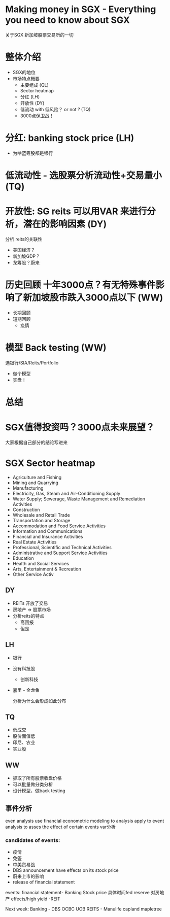 # Making money in SGX - Everything you need to know about SGX

关于SGX  新加坡股票交易所的一切

# 整体介绍
* SGX的地位
* 市场特点概要
  * 主要组成 (QL)
   * Sector heatmap
  * 分红 (LH)
  * 开放性 (DY)
  * 低流动 with 低风险？ or not ? (TQ)
  * 3000点保卫战！
# 分红: banking stock price (LH)
  * 为啥蓝筹股都是银行
# 低流动性 - 选股票分析流动性+交易量小 (TQ)
# 开放性: SG reits 可以用VAR 来进行分析，潜在的影响因素 (DY)

分析 reits的关联性
* 美国经济？
* 新加坡GDP？
* 龙筹股？蔚来

# 历史回顾 十年3000点？有无特殊事件影响了新加坡股市跌入3000点以下 (WW)
* 长期回顾
* 短期回顾
  * 疫情

# 模型 Back testing (WW)

选银行/SIA/Reits/Portfolio

* 做个模型
* 实盘！

#  总结
# SGX值得投资吗？3000点未来展望？

大家根据自己部分的结论写进来

# SGX Sector heatmap

* Agriculture and Fishing
* Mining and Quarrying
* Manufacturing
* Electricity, Gas, Steam and Air-Conditioning Supply
* Water Supply; Sewerage, Waste Management and Remediation Activities
* Construction
* Wholesale and Retail Trade
* Transportation and Storage
* Accommodation and Food Service Activities
* Information and Communications
* Financial and Insurance Activities
* Real Estate Activities
* Professional, Scientific and Technical Activities
* Administrative and Support Service Activities
* Education
* Health and Social Services
* Arts, Entertainment & Recreation
* Other Service Activ

## DY
* REITs 开放了交易
* 房地产 => 股票市场
* 分析reits的特点
    - 高回报
    - 但是

## LH
* 银行
* 没有科技股
  * 创新科技
* 嘉里 - 金龙鱼

   分析为什么会形成如此分布

## TQ
* 低成交
* 股价面值低
* 印尼、农业
* 实业股

## WW
* 抓取了所有股票收盘价格
* 可以批量做分类分析
* 设计模型，做back testing

## 事件分析
even analysis
use financial econometric modeling to analysis
apply to event analysis to asses the effect of certain events
var分析

### candidates of events:
* 疫情
* 免签
* 中美贸易战
* DBS announcement have effects on its stock price
* 蔚来上市的影响
* release of financial statement

events:
financial statement- Banking Stock price
具体时间fed reserve 对房地产 effects/high yield -REIT

Next week:
Banking - DBS OCBC UOB
REITS - Manulife capland mapletree
